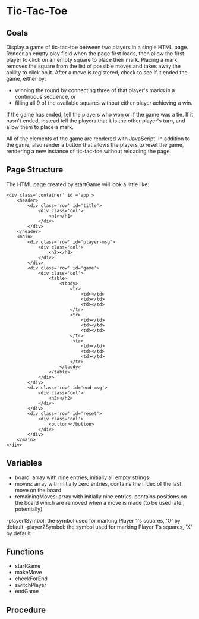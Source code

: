 # Tic-Tac-Toe

## Goals
Display a game of tic-tac-toe between two players in a single HTML page. Render an empty play field when the page first loads, then allow the first player to click on an empty square to place their mark. Placing a mark removes the square from the list of possible moves and takes away the ability to click on it. After a move is registered, check to see if it ended the game, either by:
  - winning the round by connecting three of that player's marks in a continuous sequence, or 
  - filling all 9 of the available squares without either player achieving a win. 

If the game has ended, tell the players who won or if the game was a tie. If it hasn't ended, instead tell the players that it is the other player's turn, and allow them to place a mark. 

All of the elements of the game are rendered with JavaScript. In addition to the game, also render a button that allows the players to reset the game, rendering a new instance of tic-tac-toe without reloading the page.

## Page Structure
The HTML page created by startGame will look a little like:
```
<div class='container' id ='app'>
    <header>
        <div class='row' id='title'>
            <div class='col'>
                <h1></h1>
            </div>
        </div>
    </header>
    <main>
        <div class='row' id='player-msg'>
            <div class='col'>
                <h2></h2>
            </div>
        </div>
        <div class='row' id='game'>
            <div class='col'>
                <table>
                    <tbody>
                        <tr>
                            <td></td>
                            <td></td>
                            <td></td>
                        </tr>
                        <tr>
                            <td></td>
                            <td></td>
                            <td></td>
                        </tr>
                         <tr>
                            <td></td>
                            <td></td>
                            <td></td>
                        </tr>
                    </tbody>
                </table>
            </div>
        </div>
        <div class='row' id='end-msg'>
            <div class='col'>
                <h2></h2>
            </div>
        </div>
        <div class='row' id='reset'>
            <div class='col'>
                <button></button>
            </div>
        </div>
    </main>
</div>
```

## Variables

- board: array with nine entries, initially all empty strings
- moves: array with initially zero entries, contains the index of the last move on the board
- remainingMoves: array with initially nine entries, contains positions on the board which are removed when a move is made (to be used later, potentially)

-player1Symbol: the symbol used for marking Player 1's squares, 'O' by default
-player2Symbol: the symbol used for marking Player 1's squares, 'X' by default
## Functions

- startGame
- makeMove
- checkForEnd
- switchPlayer
- endGame
## Procedure